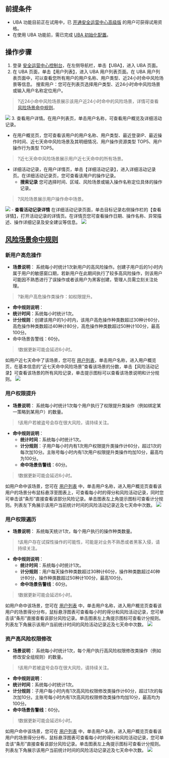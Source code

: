 ## 前提条件
 - UBA 功能目前正在试用中，已 [开通安全运营中心高级版](https://buy.cloud.tencent.com/soc) 的用户可获得试用资格。
 - 在使用 UBA 功能前，需已完成 [UBA 初始化配置](https://cloud.tencent.com/document/product/664/41790)。

## 操作步骤
1. 登录 [安全运营中心控制台](https://console.cloud.tencent.com/ssav2/account)，在左侧导航栏，单击【UBA】，进入 UBA 页面。
2. 在 UBA 页面，单击【用户列表】，进入 UBA 用户列表页面。在 UBA 用户列表页面中，可以查看您所有用户的用户名称、用户类型、近24小时命中风险场景等信息。
 搜索用户：您可在列表页选择用户类型、近24小时命中风险场景或输入用户名称定位用户。
>?近24小命中风险场景展示该用户近24小时命中的风险场景，详情可查看 [风险场景命中规则](#mzgz)。
>
![](https://main.qcloudimg.com/raw/331505c10e82ddab1d085060b1a97f17.png)
3. 查看用户详情。在用户列表页，单击用户名称，可查看用户概览及详细活动记录。
 - 在用户概览页，您可查看该用户的用户名称、用户类型、最近登录IP、最近操作时间、近七天命中风险场景及其明细情况、用户操作资源类型 TOP5、用户操作行为类型 TOP5。
>?近七天命中风险场景展示用户近七天命中的所有场景。
 - 详细活动记录，在用户详情页，单击【详细活动记录】，进入详细活动记录页。在详细活动记录页，您可查看该用户的操作记录。
	- **搜索记录**
您可选择时间、区域、风险场景或输入操作名称定位具体的操作记录。
>?风险场景展示用户操作命中场景。
>
![](https://main.qcloudimg.com/raw/ecfc274e9ad425b310a63d81aed5a007.png)
	- **查看活动记录详情**
在详细活动记录页面，单击目标记录右侧操作栏的【查看详情】，打开活动记录的详情页。在详情页您可查看操作日期、操作名称、异常描述、操作详细记录及安全建议等信息。
![](https://main.qcloudimg.com/raw/a3219f10f322644a37c1bcfe60e70e0c.png)


## [风险场景命中规则](id:mzgz)
### 新用户高危操作
- **场景说明**：
系统每小时统计1次新用户的高风险操作。创建子用户后的1小时内属于用户的敏感窗口期，若新用户在此期间执行了较多高风险操作，则该用户可能因不熟悉进行了误操作或者该用户为黑客创建，管理人员需立刻关注处理。
>?新用户高危操作类操作：如权限提升。
- **命中规则说明**：
 - **统计时间**：系统每小时统计1次。
 - **计分规则**：创建该用户的1小时内，该用户高危操作种类数超过30种计60分，高危操作种类数超过40种计80分，高危操作种类数超过50种计100分，最高100分。
 - 命中场景告警线：60分。
>!数据更新可能会延迟6小时。

如用户近七天命中了该场景，您可在 [用户列表](https://console.cloud.tencent.com/ssav2/account/list)，单击用户名称，进入用户概览页，在基本信息的“近七天命中风险场景”查看该场景的分数，单击【风险活动记录】可查看该场景的所有风险记录，单击提示图标可以查看该场景说明和计分规则。
![](https://main.qcloudimg.com/raw/69468be66b9d5e4fe801d900668ba6c7.png)

### 用户权限提升
- **场景说明**：
系统每小时统计1次每个用户执行了权限提升类操作（例如绑定某一策略到某用户）的数量。
>!该用户若被盗号会存在很大风险，请持续关注。
- **命中规则说明**：
	- **统计时间**：系统每小时统计1次。
	- **计分规则**：子用户每小时内有1次用户权限提升类操作计60分，超过1次的每次加10分。主账号每小时内有1次用户权限提升类操作均加10分，最高均为100分。
	- **命中场景告警线**：60分。
>!数据更新可能会延迟6小时。

如用户命中该场景，您可在 [用户列表](https://console.cloud.tencent.com/ssav2/account/list) 中，单击用户名称，进入用户概览页查看该用户的场景分布鼠标悬浮至图表上，可查看每小时的得分和风险活动记录，同时您可单击该“条形”直接查看该部分风险记录。单击图表左上角提示图标可查看计分规则。列表左下角展示该用户当前统计时间的风险活动记录近及七天命中次数。
![](https://main.qcloudimg.com/raw/7b8819a7ead2f1bba49566e1ec247dec.png)

### 用户权限遍历
- **场景说明**：
系统每天统计1次，每个用户执行的操作种类数量。
>!该用户存在试探性操作的可能性，可能是对业务不熟悉或者黑客入侵，请持续关注。

- **命中规则说明**：
	- **统计时间**：系统每小时统计1次。
	- **计分规则**：用户每天操作种类数超过30种计60分，操作种类数超过40种计80分，操作种类数超过50种计100分，最高100分。
	- **命中场景告警线**：60分。
>!数据更新可能会延迟6小时。

如用户命中该场景，您可在 [用户列表](https://console.cloud.tencent.com/ssav2/account/list) 中，单击用户名称，进入用户概览页查看该用户的场景得分分布，鼠标悬浮图表可查看每小时的得分和风险活动记录，您可单击该“条形”直接查看该部分风险记录。单击图表左上角提示图标可查看计分规则。列表左下角展示该用户当前统计时间的风险活动记录近及七天命中次数。
![](https://main.qcloudimg.com/raw/649ffbb898aca6f357fc2653fc6c3fad.png)

### 资产高风险权限修改
- **场景说明**：
系统每小时统计1次，每个用户执行高风险权限修改类操作（例如修改安全组规则）的数量。
>!该用户若被盗号会存在很大风险，请持续关注。
- **命中规则说明**：
 - **统计时间**：系统每小时统计1次。
 - **计分规则**：子用户每小时内有1次高风险权限修改类操作计60分，超过1次的每次加10分。主账号每小时内有1次高风险权限修改类操作均加10分，最高均为100分。
 - **命中场景告警线**：60分。
>!数据更新可能会延迟6小时。

如用户命中该场景，您可在 [用户列表](https://console.cloud.tencent.com/ssav2/account/list) 中，单击用户名称，进入用户概览页查看该用户的场景得分分布，鼠标悬浮图表可查看每小时的得分和风险活动记录，您可单击该“条形”直接查看该部分风险记录。单击图表左上角提示图标可查看计分规则。列表左下角展示该用户当前统计时间的风险活动记录近及七天命中次数。
![](https://main.qcloudimg.com/raw/91cf65ea00b2e5deea1cfe3b2e7b6eb7.png)
